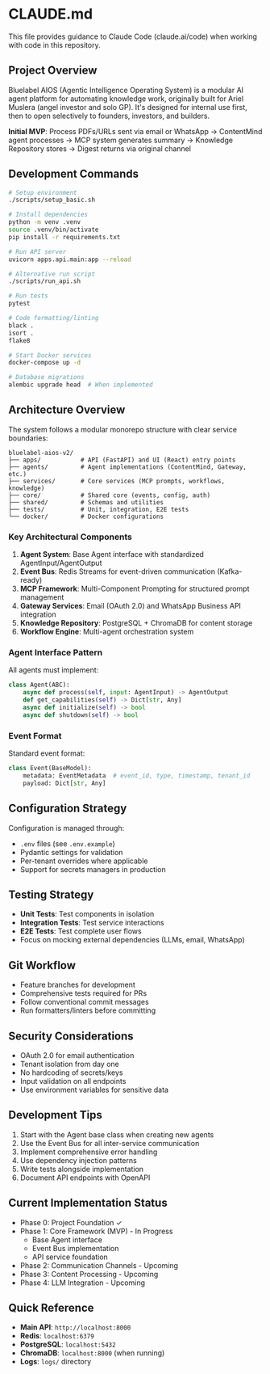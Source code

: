 # CLAUDE.md

This file provides guidance to Claude Code (claude.ai/code) when working with code in this repository.

## Project Overview

Bluelabel AIOS (Agentic Intelligence Operating System) is a modular AI agent platform for automating knowledge work, originally built for Ariel Muslera (angel investor and solo GP). It's designed for internal use first, then to open selectively to founders, investors, and builders.

**Initial MVP**: Process PDFs/URLs sent via email or WhatsApp → ContentMind agent processes → MCP system generates summary → Knowledge Repository stores → Digest returns via original channel

## Development Commands

```bash
# Setup environment
./scripts/setup_basic.sh

# Install dependencies
python -m venv .venv
source .venv/bin/activate
pip install -r requirements.txt

# Run API server
uvicorn apps.api.main:app --reload

# Alternative run script
./scripts/run_api.sh

# Run tests
pytest

# Code formatting/linting
black .
isort .
flake8

# Start Docker services
docker-compose up -d

# Database migrations
alembic upgrade head  # When implemented
```

## Architecture Overview

The system follows a modular monorepo structure with clear service boundaries:

```
bluelabel-aios-v2/
├── apps/           # API (FastAPI) and UI (React) entry points
├── agents/         # Agent implementations (ContentMind, Gateway, etc.)
├── services/       # Core services (MCP prompts, workflows, knowledge)
├── core/           # Shared core (events, config, auth)
├── shared/         # Schemas and utilities
├── tests/          # Unit, integration, E2E tests
└── docker/         # Docker configurations
```

### Key Architectural Components

1. **Agent System**: Base Agent interface with standardized AgentInput/AgentOutput
2. **Event Bus**: Redis Streams for event-driven communication (Kafka-ready)
3. **MCP Framework**: Multi-Component Prompting for structured prompt management
4. **Gateway Services**: Email (OAuth 2.0) and WhatsApp Business API integration
5. **Knowledge Repository**: PostgreSQL + ChromaDB for content storage
6. **Workflow Engine**: Multi-agent orchestration system

### Agent Interface Pattern

All agents must implement:
```python
class Agent(ABC):
    async def process(self, input: AgentInput) -> AgentOutput
    def get_capabilities(self) -> Dict[str, Any]
    async def initialize(self) -> bool
    async def shutdown(self) -> bool
```

### Event Format

Standard event format:
```python
class Event(BaseModel):
    metadata: EventMetadata  # event_id, type, timestamp, tenant_id
    payload: Dict[str, Any]
```

## Configuration Strategy

Configuration is managed through:
- `.env` files (see `.env.example`)
- Pydantic settings for validation
- Per-tenant overrides where applicable
- Support for secrets managers in production

## Testing Strategy

- **Unit Tests**: Test components in isolation
- **Integration Tests**: Test service interactions
- **E2E Tests**: Test complete user flows
- Focus on mocking external dependencies (LLMs, email, WhatsApp)

## Git Workflow

- Feature branches for development
- Comprehensive tests required for PRs
- Follow conventional commit messages
- Run formatters/linters before committing

## Security Considerations

- OAuth 2.0 for email authentication
- Tenant isolation from day one
- No hardcoding of secrets/keys
- Input validation on all endpoints
- Use environment variables for sensitive data

## Development Tips

1. Start with the Agent base class when creating new agents
2. Use the Event Bus for all inter-service communication
3. Implement comprehensive error handling
4. Use dependency injection patterns
5. Write tests alongside implementation
6. Document API endpoints with OpenAPI

## Current Implementation Status

- Phase 0: Project Foundation ✓
- Phase 1: Core Framework (MVP) - In Progress
  - Base Agent interface
  - Event Bus implementation
  - API service foundation
- Phase 2: Communication Channels - Upcoming
- Phase 3: Content Processing - Upcoming
- Phase 4: LLM Integration - Upcoming

## Quick Reference

- **Main API**: `http://localhost:8000`
- **Redis**: `localhost:6379`
- **PostgreSQL**: `localhost:5432`
- **ChromaDB**: `localhost:8000` (when running)
- **Logs**: `logs/` directory